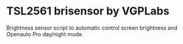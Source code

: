 # TSL2561 brisensor by VGPLabs
Brightness sensor script to automatic control screen brightness and Openauto Pro day/night mode.
